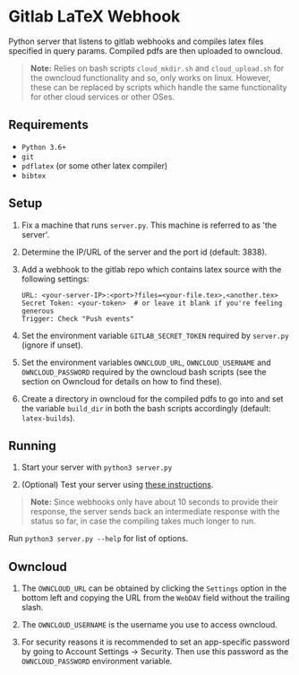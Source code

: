 # Gitlab LaTeX Webhook

Python server that listens to gitlab webhooks and compiles latex files
specified in query params. Compiled pdfs are then uploaded to owncloud.

> **Note:** Relies on bash scripts `cloud_mkdir.sh` and `cloud_upload.sh`
> for the owncloud functionality and so, only works on linux.
> However, these can be replaced by scripts which handle the same
> functionality for other cloud services or other OSes.


## Requirements

* `Python 3.6+`
* `git`
* `pdflatex` (or some other latex compiler)
* `bibtex`


## Setup

1. Fix a machine that runs `server.py`. This machine is referred to
   as 'the server'.

2. Determine the IP/URL of the server and the port id (default: 3838).

3. Add a webhook to the gitlab repo which contains latex source with
   the following settings:
    
    ```text
    URL: <your-server-IP>:<port>?files=<your-file.tex>,<another.tex>
    Secret Token: <your-token>  # or leave it blank if you're feeling generous
    Trigger: Check "Push events"
    ```
   
4. Set the environment variable `GITLAB_SECRET_TOKEN` required by `server.py`
   (ignore if unset).

5. Set the environment variables `OWNCLOUD_URL`, `OWNCLOUD_USERNAME` and 
   `OWNCLOUD_PASSWORD` required by the owncloud bash scripts (see the section
   on Owncloud for details on how to find these).
   
6. Create a directory in owncloud for the compiled pdfs to go into and
   set the variable `build_dir` in both the bash scripts accordingly
   (default: `latex-builds`).


## Running

1. Start your server with `python3 server.py`

2. (Optional) Test your server using [these instructions][1].

> **Note:** Since webhooks only have about 10 seconds to provide their 
> response, the server sends back an intermediate response with the status
> so far, in case the compiling takes much longer to run.

Run `python3 server.py --help` for list of options.

## Owncloud

1. The `OWNCLOUD_URL` can be obtained by clicking the `Settings` option
   in the bottom left and copying the URL from the `WebDAV` field without the 
   trailing slash.

2. The `OWNCLOUD_USERNAME` is the username you use to access owncloud.

3. For security reasons it is recommended to set an app-specific password by
   going to Account Settings &rarr; Security. Then use this password
   as the `OWNCLOUD_PASSWORD` environment variable.

[1]: https://gitlab.com/help/user/project/integrations/webhooks#testing-webhooks